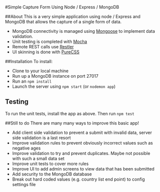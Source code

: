 #Simple Capture Form Using Node / Express / MongoDB

##About
This is a very simple application using node / Express and MongoDB that allows the capture of a single form of data.

* MongoDB connectivity is managed using [Mongoose](http://mongoosejs.com/) to implement data validation.
* Unit testing is completed with [Mocha](https://mochajs.org/)
* Remote REST calls use [Restler](https://github.com/danwrong/restler)
* UI skinning is done with [PureCSS](http://purecss.io/)

##Installation
To install:
* Clone to your local machine
* Run up a MongoDB instance on port 27017
* Run an ```npm install```
* Launch the server using ```npm start``` (or ```nodemon app```)

## Testing
To run the unit tests, install the app as above. Then run ```npm test```

##Still to do
There are many many ways to improve this basic app!

* Add client side validation to prevent a submit with invalid data, server side validation is a last resort
* Improve validation rules to prevent obviously incorrect values such as negative ages
* Improve validation to try and prevent duplicates. Maybe not possible with such a small data set
* Improve unit tests to cover more rules
* Improve UI to add admin screens to view data that has been submitted
* Add security to the MongoDB database
* Break out hard coded values (e.g. country list end point) to config settings file
